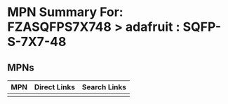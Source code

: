 



# MPN Summary For: FZASQFPS7X748 > adafruit : SQFP-S-7X7-48

## MPNs
  

|MPN|Direct Links|Search Links|
| :--- | :--- | :--- |
||||
